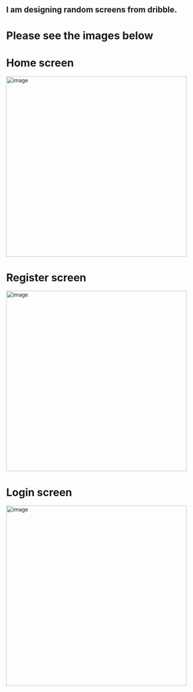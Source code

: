 ## I am designing random screens from dribble.

# Please see the images below

# Home screen
<img width="483" alt="image" src="https://github.com/AdetolaAremu/flutter-design-I/assets/75201167/42e87706-cd41-48e3-87b2-3add2cf6e29f">

# Register screen
<img width="483" alt="image" src="https://github.com/AdetolaAremu/flutter-design-I/assets/75201167/9e2fb3a8-9818-4f38-b422-bd0814fc36ca">

# Login screen
<img width="483" alt="image" src="https://github.com/AdetolaAremu/flutter-design-I/assets/75201167/0ddc054b-02c4-44e4-98a7-4780c56a47c8">
